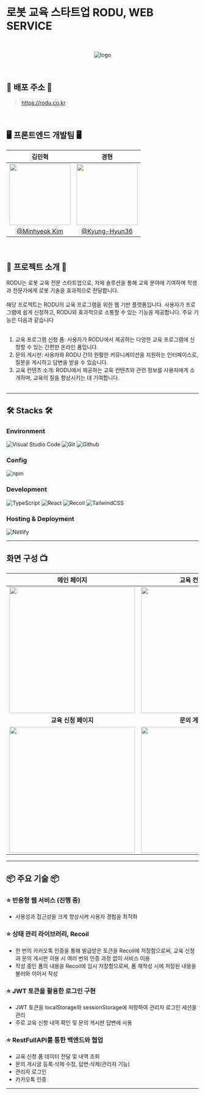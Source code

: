 # 로봇 교육 스타트업 RODU, WEB SERVICE

<div align="center"><br/>
  
  ![logo](https://github.com/RODU-LAB/FrontEnd-Web/assets/42240254/d50356f4-9f18-4e5d-bdcf-53e3d60240b8)

</div>
<br/>

## 🚀 배포 주소 🚀

> <a href="https://rodu.co.kr" target="_blank">https://rodu.co.kr</a>
<br/>

## 🖥️ 프론트엔드 개발팀 🖥️

|      김민혁       |          경현         |                                                                                                           
| :------------------------------------------------------------------------------: | :---------------------------------------------------------------------------------------------------------------------------------------------------: |
|   <img width="160px" src="https://avatars.githubusercontent.com/u/42240254?v=4" />    |                      <img width="160px" src="https://avatars.githubusercontent.com/u/66782867?v=4" />    |
|   [@Minhyeok Kim](https://github.com/jaqwe2301)   |   [@Kyung-Hyun36](https://github.com/Kyung-Hyun36)   |
<br/>

## 📘 프로젝트 소개 📘

RODU는 로봇 교육 전문 스타트업으로, 자체 솔루션을 통해 교육 분야에 기여하며 학생과 전문가에게 로봇 기술을 효과적으로 전달합니다.<br/><br/>
해당 프로젝트는 RODU의 교육 프로그램을 위한 웹 기반 플랫폼입니다. 사용자가 프로그램에 쉽게 신청하고, RODU와 효과적으로 소통할 수 있는 기능을 제공합니다. 주요 기능은 다음과 같습니다<br/><br/>

1. 교육 프로그램 신청 폼: 사용자가 RODU에서 제공하는 다양한 교육 프로그램에 신청할 수 있는 간편한 온라인 폼입니다.<br/>
2. 문의 게시판: 사용자와 RODU 간의 원활한 커뮤니케이션을 지원하는 인터페이스로, 질문을 게시하고 답변을 받을 수 있습니다.<br/>
3. 교육 컨텐츠 소개: RODU에서 제공하는 교육 컨텐츠와 관련 정보를 사용자에게 소개하며, 교육의 질을 향상시키는 데 기여합니다.<br/><br/>

---

## 🛠️ Stacks 🛠️

### Environment
![Visual Studio Code](https://img.shields.io/badge/Visual%20Studio%20Code-007ACC?style=for-the-badge&logo=Visual%20Studio%20Code&logoColor=white)
![Git](https://img.shields.io/badge/Git-F05032?style=for-the-badge&logo=Git&logoColor=white)
![Github](https://img.shields.io/badge/GitHub-181717?style=for-the-badge&logo=GitHub&logoColor=white)             

### Config
![npm](https://img.shields.io/badge/npm-CB3837?style=for-the-badge&logo=npm&logoColor=white)        

### Development
![TypeScript](https://img.shields.io/badge/TypeScript-3178C6?style=for-the-badge&logo=Javascript&logoColor=white)
![React](https://img.shields.io/badge/React-20232A?style=for-the-badge&logo=react&logoColor=61DAFB)
![Recoil](https://img.shields.io/badge/Recoil-F2F2F2?style=for-the-badge&logo=Recoil&logoColor=3578E5)
![TailwindCSS](https://img.shields.io/badge/tailwindcss-0F1729?style=for-the-badge&logo=tailwindcss&logoColor=06B6D4)

### Hosting & Deployment
![Netlify](https://img.shields.io/badge/netlify-333333?style=for-the-badge&logo=netlify&logoColor=00C7B7)

---
## 화면 구성 📺
|  **메인 페이지**  |  **교육 컨텐츠 페이지**  |
| :-------------------------------------------: | :------------: |
| <img width="329" src="https://github.com/RODU-LAB/FrontEnd-Web/assets/42240254/4b9521b2-122a-4c1f-86ca-b7438fd03e52"/> |  <img width="329" src="https://github.com/RODU-LAB/FrontEnd-Web/assets/42240254/44d13da2-c612-4456-acfb-ae44be5f39f0"/>|  
| **교육 신청 페이지**   |  **문의 게시판 페이지**   |  
| <img width="329" src="https://github.com/RODU-LAB/FrontEnd-Web/assets/42240254/c332730d-069d-4385-8572-340aebdae8f7"/>   |  <img width="329" src="https://github.com/RODU-LAB/FrontEnd-Web/assets/42240254/29b2fd88-739c-4cba-b487-9fc3d9092c5e"/>     |

---
## 📦 주요 기술 📦

### ⭐️ 반응형 웹 서비스 (진행 중)
- 사용성과 접근성을 크게 향상시켜 사용자 경험을 최적화

### ⭐️ 상태 관리 라이브러리, Recoil
- 한 번의 카카오톡 인증을 통해 발급받은 토큰을 Recoil에 저장함으로써, 교육 신청과 문의 게시판 이용 시 여러 번의 인증 과정 없이 서비스 이용
- 작성 중인 폼의 내용을 Recoil에 임시 저장함으로써, 폼 재작성 시에 저장된 내용을 불러와 이어서 작성

### ⭐️ JWT 토큰을 활용한 로그인 구현
- JWT 토큰을 localStorage와 sessionStorage에 저장하여 관리자 로그인 세션을 관리
- 주로 교육 신청 내역 확인 및 문의 게시판 답변에 사용

### ⭐️ RestFullAPI를 통한 백엔드와 협업
- 교육 신청 폼 데이터 전달 및 내역 조회
- 문의 게시글 등록·삭제·수정, 답변·삭제(관리자 기능)
- 관리자 로그인
- 카카오톡 인증

---
